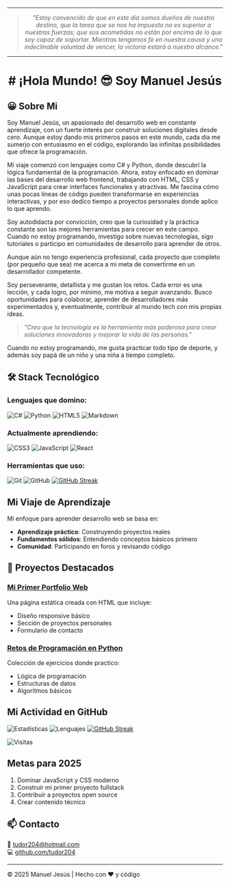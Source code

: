 <div align="center">
  
---
> *"Estoy convencido de que en este día somos dueños de nuestro destino, que la tarea que se nos ha impuesto no es superior a nuestras fuerzas; que sus acometidas no están por encima de lo que soy capaz de soportar. Mientras tengamos fe en nuestra causa y una indeclinable voluntad de vencer, la victoria estará a nuestro alcance."*
---

<h1># ¡Hola Mundo! 😎 Soy Manuel Jesús</h1>
</div>

## 😀 Sobre Mi

Soy Manuel Jesús, un apasionado del desarrollo web en constante aprendizaje, con un fuerte interés por construir soluciones digitales desde cero. Aunque estoy dando mis primeros pasos en este mundo, cada día me sumerjo con entusiasmo en el código, explorando las infinitas posibilidades que ofrece la programación.

Mi viaje comenzó con lenguajes como C# y Python, donde descubrí la lógica fundamental de la programación. Ahora, estoy enfocado en dominar las bases del desarrollo web frontend, trabajando con HTML, CSS y JavaScript para crear interfaces funcionales y atractivas. Me fascina cómo unas pocas líneas de código pueden transformarse en experiencias interactivas, y por eso dedico tiempo a proyectos personales donde aplico lo que aprendo.

Soy autodidacta por convicción, creo que la curiosidad y la práctica constante son las mejores herramientas para crecer en este campo. Cuando no estoy programando, investigo sobre nuevas tecnologías, sigo tutoriales o participo en comunidades de desarrollo para aprender de otros.

Aunque aún no tengo experiencia profesional, cada proyecto que completo (por pequeño que sea) me acerca a mi meta de convertirme en un desarrollador competente.

Soy perseverante, detallista y me gustan los retos. Cada error es una lección, y cada logro, por mínimo, me motiva a seguir avanzando. Busco oportunidades para colaborar, aprender de desarrolladores más experimentados y, eventualmente, contribuir al mundo tech con mis propias ideas.

> *"Creo que la tecnología es la herramienta más poderosa para crear soluciones innovadoras y mejorar la vida de las personas."*

Cuando no estoy programando, me gusta practicar todo tipo de deporte, y además soy papá de un niño y una niña a tiempo completo.

## 🛠 Stack Tecnológico

### Lenguajes que domino:
![C#](https://img.shields.io/badge/C%23-239120?logo=c-sharp&logoColor=white)
![Python](https://img.shields.io/badge/Python-3776AB?logo=python&logoColor=white)
![HTML5](https://img.shields.io/badge/HTML5-E34F26?logo=html5&logoColor=white)
![Markdown](https://img.shields.io/badge/Markdown-000000?logo=markdown&logoColor=white)

### Actualmente aprendiendo:
![CSS3](https://img.shields.io/badge/CSS3-1572B6?logo=css3&logoColor=white)
![JavaScript](https://img.shields.io/badge/JavaScript-F7DF1E?logo=javascript&logoColor=black)
![React](https://img.shields.io/badge/React-61DAFB?logo=react&logoColor=black)

### Herramientas que uso:
![Git](https://img.shields.io/badge/Git-F05032?logo=git&logoColor=white)
![GitHub](https://img.shields.io/badge/GitHub-181717?logo=github&logoColor=white)
[![GitHub Streak](https://streak-stats.demolab.com/?user=tudor204)](https://git.io/streak-stats)

##  Mi Viaje de Aprendizaje

Mi enfoque para aprender desarrollo web se basa en:
- **Aprendizaje práctico**: Construyendo proyectos reales
- **Fundamentos sólidos**: Entendiendo conceptos básicos primero
- **Comunidad**: Participando en foros y revisando código

## 💼 Proyectos Destacados

### [Mi Primer Portfolio Web](https://github.com/tudor204/primer-proyecto)
Una página estática creada con HTML que incluye:
- Diseño responsive básico
- Sección de proyectos personales 
- Formulario de contacto

### [Retos de Programación en Python](https://github.com/tudor204/python-ejercicios)
Colección de ejercicios donde practico:
- Lógica de programación
- Estructuras de datos
- Algoritmos básicos

##  Mi Actividad en GitHub

![Estadísticas](https://github-readme-stats.vercel.app/api?username=tudor204&show_icons=true&theme=radical)
![Lenguajes](https://github-readme-stats.vercel.app/api/top-langs/?username=tudor204&layout=compact&theme=radical)
[![GitHub Streak](https://streak-stats.demolab.com?user=tudor204&theme=radical)](https://git.io/streak-stats)



![Visitas](https://komarev.com/ghpvc/?username=tudor204&label=Visitas&color=blueviolet)

##  Metas para 2025

1. Dominar JavaScript y CSS moderno
2. Construir mi primer proyecto fullstack
3. Contribuir a proyectos open source
4. Crear contenido técnico

## 📫 Contacto

📧 [tudor204@hotmail.com](mailto:tudor204@hotmail.com)  
💻 [github.com/tudor204](https://github.com/tudor204)

---

© 2025 Manuel Jesús | Hecho con ❤️ y código
